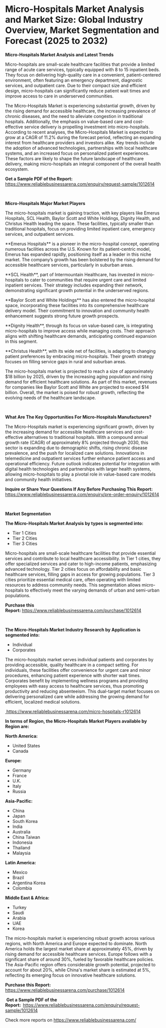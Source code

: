 <p><h1>Micro-Hospitals Market Analysis and Market Size: Global Industry Overview, Market Segmentation and Forecast (2025 to 2032)</h1></p><p><strong>Micro-Hospitals Market Analysis and Latest Trends</strong></p>
<p><p>Micro-hospitals are small-scale healthcare facilities that provide a limited range of acute care services, typically equipped with 8 to 15 inpatient beds. They focus on delivering high-quality care in a convenient, patient-centered environment, often featuring an emergency department, diagnostic services, and outpatient care. Due to their compact size and efficient design, micro-hospitals can significantly reduce patient wait times and improve access to care in underserved communities.</p><p>The Micro-Hospitals Market is experiencing substantial growth, driven by the rising demand for accessible healthcare, the increasing prevalence of chronic diseases, and the need to alleviate congestion in traditional hospitals. Additionally, the emphasis on value-based care and cost-effective service delivery is propelling investment into micro-hospitals. According to recent analyses, the Micro-Hospitals Market is expected to grow at a CAGR of 11.2% during the forecast period, reflecting an expanding interest from healthcare providers and investors alike. Key trends include the adoption of advanced technologies, partnerships with local healthcare systems, and an increased focus on personalized patient experiences. These factors are likely to shape the future landscape of healthcare delivery, making micro-hospitals an integral component of the overall health ecosystem.</p></p>
<p><strong>Get a Sample PDF of the Report:&nbsp;</strong> <a href="https://www.reliablebusinessarena.com/enquiry/request-sample/1012614?utm_campaign=2653&utm_medium=2&utm_source=Github&utm_content=ia&utm_term=03032025&utm_id=micro-hospitals">https://www.reliablebusinessarena.com/enquiry/request-sample/1012614</a></p>
<p>&nbsp;</p>
<p><strong>Micro-Hospitals Major Market Players</strong></p>
<p><p>The micro-hospitals market is gaining traction, with key players like Emerus Hospitals, SCL Health, Baylor Scott and White Holdings, Dignity Health, and Christus Health leading the space. These facilities, typically smaller than traditional hospitals, focus on providing limited inpatient care, emergency services, and outpatient services.</p><p>**Emerus Hospitals** is a pioneer in the micro-hospital concept, operating numerous facilities across the U.S. Known for its patient-centric model, Emerus has expanded rapidly, positioning itself as a leader in this niche market. The company’s growth has been bolstered by the rising demand for accessible healthcare services, particularly in suburban areas. </p><p>**SCL Health**, part of Intermountain Healthcare, has invested in micro-hospitals to cater to communities that require urgent care and limited inpatient services. Their strategy includes expanding their network, demonstrating significant growth potential in the underserved regions.</p><p>**Baylor Scott and White Holdings** has also entered the micro-hospital space, incorporating these facilities into its comprehensive healthcare delivery model. Their commitment to innovation and community health enhancement suggests strong future growth prospects.</p><p>**Dignity Health**, through its focus on value-based care, is integrating micro-hospitals to improve access while managing costs. Their approach aligns with shifting healthcare demands, anticipating continued expansion in this segment.</p><p>**Christus Health**, with its wide net of facilities, is adapting to changing patient preferences by embracing micro-hospitals. Their growth strategy focuses on filling service gaps in rural and suburban areas.</p><p>The micro-hospitals market is projected to reach a size of approximately $18 billion by 2025, driven by the increasing aging population and rising demand for efficient healthcare solutions. As part of this market, revenues for companies like Baylor Scott and White are projected to exceed $14 billion. Overall, the market is poised for robust growth, reflecting the evolving needs of the healthcare landscape.</p></p>
<p>&nbsp;</p>
<p><strong>What Are The Key Opportunities For Micro-Hospitals Manufacturers?</strong></p>
<p><p>The Micro-Hospitals market is experiencing significant growth, driven by the increasing demand for accessible healthcare services and cost-effective alternatives to traditional hospitals. With a compound annual growth rate (CAGR) of approximately 8% projected through 2030, this sector is expanding due to demographic shifts, rising chronic disease prevalence, and the push for localized care solutions. Innovations in telemedicine and outpatient services further enhance patient access and operational efficiency. Future outlook indicates potential for integration with digital health technologies and partnerships with larger health systems, allowing micro-hospitals to play a pivotal role in value-based care models and community health initiatives.</p></p>
<p><strong>Inquire or Share Your Questions If Any Before Purchasing This Report:</strong> <a href="https://www.reliablebusinessarena.com/enquiry/pre-order-enquiry/1012614?utm_campaign=2653&utm_medium=2&utm_source=Github&utm_content=ia&utm_term=03032025&utm_id=micro-hospitals">https://www.reliablebusinessarena.com/enquiry/pre-order-enquiry/1012614</a></p>
<p>&nbsp;</p>
<p><strong>Market Segmentation</strong></p>
<p><strong>The Micro-Hospitals Market Analysis by types is segmented into:</strong></p>
<p><ul><li>Tier 1 Cities</li><li>Tier 2 Cities</li><li>Tier 3 Cities</li></ul></p>
<p><p>Micro-hospitals are small-scale healthcare facilities that provide essential services and contribute to local healthcare accessibility. In Tier 1 cities, they offer specialized services and cater to high-income patients, emphasizing advanced technology. Tier 2 cities focus on affordability and basic healthcare services, filling gaps in access for growing populations. Tier 3 cities prioritize essential medical care, often operating with limited resources to address community needs. This segmentation allows micro-hospitals to effectively meet the varying demands of urban and semi-urban populations.</p></p>
<p><strong>Purchase this Report:&nbsp;</strong><a href="https://www.reliablebusinessarena.com/purchase/1012614?utm_campaign=2653&utm_medium=2&utm_source=Github&utm_content=ia&utm_term=03032025&utm_id=micro-hospitals">https://www.reliablebusinessarena.com/purchase/1012614</a></p>
<p>&nbsp;</p>
<p><strong>The Micro-Hospitals Market Industry Research by Application is segmented into:</strong></p>
<p><ul><li>Individual</li><li>Corporates</li></ul></p>
<p><p>The micro-hospitals market serves individual patients and corporates by providing accessible, quality healthcare in a compact setting. For individuals, these facilities offer convenience for urgent care and minor procedures, enhancing patient experience with shorter wait times. Corporates benefit by implementing wellness programs and providing employees with easy access to healthcare services, thus promoting productivity and reducing absenteeism. This dual-target market focuses on delivering personalized care while addressing the growing demand for efficient, localized medical solutions.</p></p>
<p><a href="https://www.reliablebusinessarena.com/micro-hospitals-r1012614?utm_campaign=2653&utm_medium=2&utm_source=Github&utm_content=ia&utm_term=03032025&utm_id=micro-hospitals">&nbsp;https://www.reliablebusinessarena.com/micro-hospitals-r1012614</a></p>
<p><strong>In terms of Region, the Micro-Hospitals Market Players available by Region are:</strong></p>
<p>
    <p> <strong> North America: </strong>
        <ul>
            <li>United States</li>
            <li>Canada</li>
        </ul>
        </p> 
    <p> <strong> Europe: </strong>
        <ul>
            <li>Germany</li>
            <li>France</li>
            <li>U.K.</li>
            <li>Italy</li>
            <li>Russia</li>
        </ul>
        </p> 
    <p> <strong> Asia-Pacific: </strong>
        <ul>
            <li>China</li>
            <li>Japan</li>
            <li>South Korea</li>
            <li>India</li>
            <li>Australia</li>
            <li>China Taiwan</li>
            <li>Indonesia</li>
            <li>Thailand</li>
            <li>Malaysia</li>
        </ul>
        </p> 
    <p> <strong> Latin America: </strong>
        <ul>
            <li>Mexico</li>
            <li>Brazil</li>
            <li>Argentina Korea</li>
            <li>Colombia</li>
        </ul>
        </p> 
    <p> <strong> Middle East & Africa: </strong>
        <ul>
            <li>Turkey</li>
            <li>Saudi</li>
            <li>Arabia</li>
            <li>UAE</li>
            <li>Korea</li>
        </ul>
    </p>
    </p>
<p><p>The micro-hospitals market is experiencing robust growth across various regions, with North America and Europe expected to dominate. North America holds the largest market share at approximately 45%, driven by rising demand for accessible healthcare services. Europe follows with a significant share of around 30%, fueled by favorable healthcare policies. The Asia-Pacific region offers considerable growth potential, projected to account for about 20%, while China's market share is estimated at 5%, reflecting its emerging focus on innovative healthcare solutions.</p></p>
<p><strong>Purchase this Report: </strong><a href="https://www.reliablebusinessarena.com/purchase/1012614?utm_campaign=2653&utm_medium=2&utm_source=Github&utm_content=ia&utm_term=03032025&utm_id=micro-hospitals">https://www.reliablebusinessarena.com/purchase/1012614</a></p>
<p>&nbsp;<strong>Get a Sample PDF of the Report:&nbsp;&nbsp;</strong><a href="https://www.reliablebusinessarena.com/enquiry/request-sample/1012614?utm_campaign=2653&utm_medium=2&utm_source=Github&utm_content=ia&utm_term=03032025&utm_id=micro-hospitals">https://www.reliablebusinessarena.com/enquiry/request-sample/1012614</a></p>
<p><strong></strong></p>
<p>Check more reports on <a href="https://www.reliablebusinessarena.com/?utm_campaign=2653&utm_medium=2&utm_source=Github&utm_content=ia&utm_term=03032025&utm_id=micro-hospitals">https://www.reliablebusinessarena.com/</a></p>